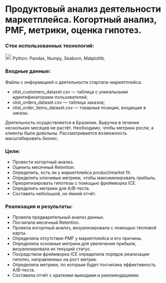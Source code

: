 # Продуктовый анализ деятельности маркетплейса. Когортный анализ, PMF, метрики, оценка гипотез.

### Стек использованных технологий:
<img width="20" height="20" alt="image" src="https://github.com/user-attachments/assets/3e6ace8b-73bc-4d49-b504-c5ba77a90d76" />
Python: Pandas, Numpy, Seaborn, Matplotlib. <br />

### Входные данные:
Файлы с информацией о деятельности стартапа-маркетплейса:
-  olist_customers_dataset.csv — таблица с уникальными идентификаторами пользователей;
-  olist_orders_dataset.csv —  таблица заказов;
-  olist_order_items_dataset.csv — товарные позиции, входящие в заказы.

Деятельность осуществляется в Бразилии. Выручка в течение нескольких месяцев не растёт.
Необходимо, чтобы метрики росли, а клиенты были довольны. Рассматривается возможность масштабировать бизнес.

### Цели:
* Провести когортный анализ.
* Оценить месячный Retention.
* Определить, есть ли у маркетплейса product/market fit.
* Определить ключевые метрики, чтобы максимизировать прибыль.
* Приоритизировать гипотезы с помощью фреймворка ICE.
* Определить метрики для A/B–теста.
* Составить небольшой, но ёмкий отчёт.

### Реализация и результаты:
- Провела предварительный анализ данных.
- Посчитала месячный Retention.
- Провела когортный анализ, визуализировала с помощью тепловой карты.
- Определила отсутствие PMF у маркетплейса и его причины.
- Определила основные метрики для увеличения прибыли, визуализировала их текущий статус.
- Посредством фреймворка ICE определила порядок реализации гипотез, направленных на рост метрик.
- Определила метрики, по которым будет посчитана эффективность A/B–теста.
- Составила отчёт с краткими выводами и рекомендациями.
